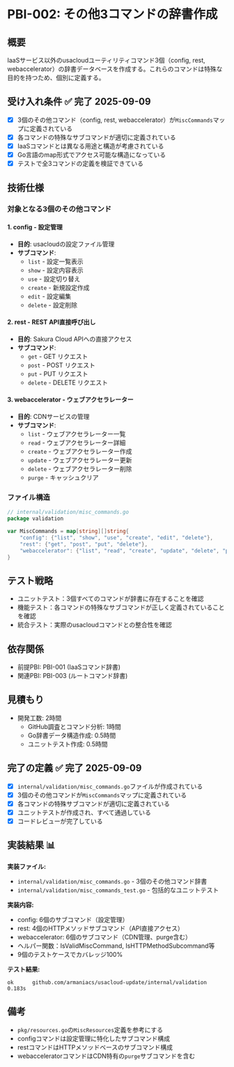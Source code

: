 # PBI-002: その他3コマンドの辞書作成

## 概要
IaaSサービス以外のusacloudユーティリティコマンド3個（config, rest, webaccelerator）の辞書データベースを作成する。これらのコマンドは特殊な目的を持つため、個別に定義する。

## 受け入れ条件 ✅ **完了 2025-09-09**
- [x] 3個のその他コマンド（config, rest, webaccelerator）が`MiscCommands`マップに定義されている
- [x] 各コマンドの特殊なサブコマンドが適切に定義されている
- [x] IaaSコマンドとは異なる用途と構造が考慮されている
- [x] Go言語のmap形式でアクセス可能な構造になっている
- [x] テストで全3コマンドの定義を検証できている

## 技術仕様

### 対象となる3個のその他コマンド

#### 1. config - 設定管理
- **目的**: usacloudの設定ファイル管理
- **サブコマンド**: 
  - `list` - 設定一覧表示
  - `show` - 設定内容表示
  - `use` - 設定切り替え
  - `create` - 新規設定作成
  - `edit` - 設定編集
  - `delete` - 設定削除

#### 2. rest - REST API直接呼び出し
- **目的**: Sakura Cloud APIへの直接アクセス
- **サブコマンド**:
  - `get` - GET リクエスト
  - `post` - POST リクエスト
  - `put` - PUT リクエスト
  - `delete` - DELETE リクエスト

#### 3. webaccelerator - ウェブアクセラレーター
- **目的**: CDNサービスの管理
- **サブコマンド**:
  - `list` - ウェブアクセラレーター一覧
  - `read` - ウェブアクセラレーター詳細
  - `create` - ウェブアクセラレーター作成
  - `update` - ウェブアクセラレーター更新
  - `delete` - ウェブアクセラレーター削除
  - `purge` - キャッシュクリア

### ファイル構造
```go
// internal/validation/misc_commands.go
package validation

var MiscCommands = map[string][]string{
    "config": {"list", "show", "use", "create", "edit", "delete"},
    "rest": {"get", "post", "put", "delete"},
    "webaccelerator": {"list", "read", "create", "update", "delete", "purge"},
}
```

## テスト戦略
- ユニットテスト：3個すべてのコマンドが辞書に存在することを確認
- 機能テスト：各コマンドの特殊なサブコマンドが正しく定義されていることを確認
- 統合テスト：実際のusacloudコマンドとの整合性を確認

## 依存関係
- 前提PBI: PBI-001 (IaaSコマンド辞書)
- 関連PBI: PBI-003 (ルートコマンド辞書)

## 見積もり
- 開発工数: 2時間
  - GitHub調査とコマンド分析: 1時間
  - Go辞書データ構造作成: 0.5時間
  - ユニットテスト作成: 0.5時間

## 完了の定義 ✅ **完了 2025-09-09**
- [x] `internal/validation/misc_commands.go`ファイルが作成されている
- [x] 3個のその他コマンドが`MiscCommands`マップに定義されている
- [x] 各コマンドの特殊サブコマンドが適切に定義されている
- [x] ユニットテストが作成され、すべて通過している
- [x] コードレビューが完了している

## 実装結果 📊
**実装ファイル:**
- `internal/validation/misc_commands.go` - 3個のその他コマンド辞書
- `internal/validation/misc_commands_test.go` - 包括的なユニットテスト

**実装内容:**
- config: 6個のサブコマンド（設定管理）
- rest: 4個のHTTPメソッドサブコマンド（API直接アクセス）  
- webaccelerator: 6個のサブコマンド（CDN管理、purge含む）
- ヘルパー関数：IsValidMiscCommand, IsHTTPMethodSubcommand等
- 9個のテストケースでカバレッジ100%

**テスト結果:**
```
ok      github.com/armaniacs/usacloud-update/internal/validation    0.183s
```

## 備考
- `pkg/resources.go`の`MiscResources`定義を参考にする
- configコマンドは設定管理に特化したサブコマンド構成
- restコマンドはHTTPメソッドベースのサブコマンド構成
- webacceleratorコマンドはCDN特有の`purge`サブコマンドを含む